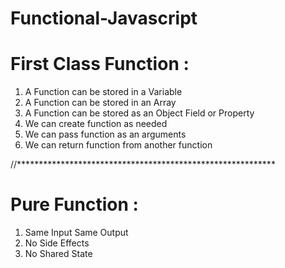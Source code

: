# Functional-Javascript

# First Class Function :

1) A Function can be stored in a Variable
2) A Function can be stored in an Array
3) A Function can be stored as an Object Field or Property
4) We can create function as needed
5) We can pass function as an arguments
6) We can return function from another function

//***********************************************************

# Pure Function :

1) Same Input Same Output
2) No Side Effects
3) No Shared State
